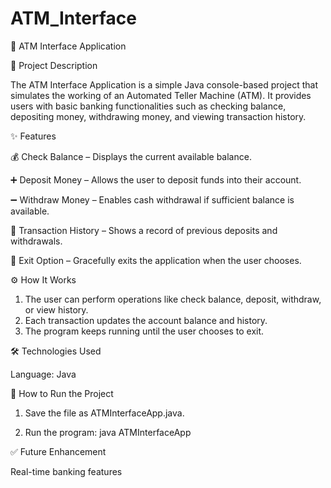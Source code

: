 # ATM_Interface
📌 ATM Interface Application

📖 Project Description

The ATM Interface Application is a simple Java console-based project that simulates the working of an Automated Teller Machine (ATM).
It provides users with basic banking functionalities such as checking balance, depositing money, withdrawing money, and viewing transaction history.

✨ Features

💰 Check Balance – Displays the current available balance.

➕ Deposit Money – Allows the user to deposit funds into their account.

➖ Withdraw Money – Enables cash withdrawal if sufficient balance is available.

📜 Transaction History – Shows a record of previous deposits and withdrawals.

🚪 Exit Option – Gracefully exits the application when the user chooses.


⚙ How It Works

1. The user can perform operations like check balance, deposit, withdraw, or view history.
2. Each transaction updates the account balance and history.
3. The program keeps running until the user chooses to exit.


🛠 Technologies Used

Language: Java

🚀 How to Run the Project

1. Save the file as ATMInterfaceApp.java.

2. Run the program:
   java ATMInterfaceApp

✅ Future Enhancement

Real-time banking features
